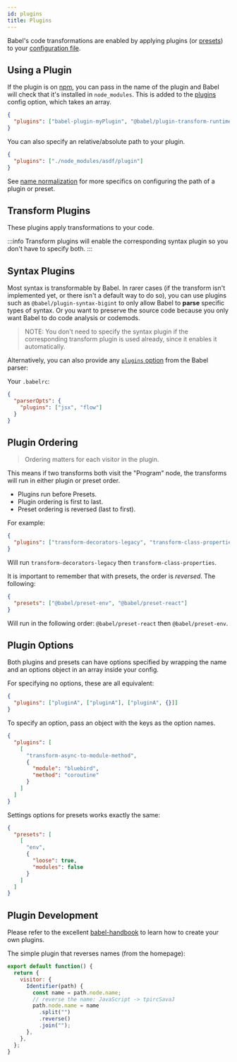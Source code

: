 ```yaml
---
id: plugins
title: Plugins
---
```


Babel's code transformations are enabled by applying plugins (or [presets](presets.md)) to your [configuration file](config-files.md).

<div id="pluginpreset-paths"></div>

## Using a Plugin

If the plugin is on [npm](https://www.npmjs.com/search?q=babel-plugin), you can pass in the name of the plugin and Babel will check that it's installed in `node_modules`. This is added to the [plugins](options.md#presets) config option, which takes an array.

```json title="babel.config.json"
{
  "plugins": ["babel-plugin-myPlugin", "@babel/plugin-transform-runtime"]
}
```

You can also specify an relative/absolute path to your plugin.

```json title="babel.config.json"
{
  "plugins": ["./node_modules/asdf/plugin"]
}
```

See [name normalization](options.md#name-normalization) for more specifics on configuring the path of a plugin or preset.

## Transform Plugins

These plugins apply transformations to your code.

:::info
Transform plugins will enable the corresponding syntax plugin so you don't have to specify both.
:::

## Syntax Plugins

Most syntax is transformable by Babel. In rarer cases (if the transform isn't implemented yet, or there isn't a default way to do so), you can use plugins such as `@babel/plugin-syntax-bigint` to only allow Babel to **parse** specific types of syntax. Or you want to preserve the source code because you only want Babel to do code analysis or codemods.

> NOTE: You don't need to specify the syntax plugin if the corresponding transform plugin is used already, since it enables it automatically.

Alternatively, you can also provide any [`plugins` option](parser.md#plugins) from the Babel parser:

Your `.babelrc`:

```json title="JSON"
{
  "parserOpts": {
    "plugins": ["jsx", "flow"]
  }
}
```

## Plugin Ordering

> Ordering matters for each visitor in the plugin.

This means if two transforms both visit the "Program" node, the transforms will run in either plugin or preset order.

- Plugins run before Presets.
- Plugin ordering is first to last.
- Preset ordering is reversed (last to first).

For example:

```json title="babel.config.json"
{
  "plugins": ["transform-decorators-legacy", "transform-class-properties"]
}
```

Will run `transform-decorators-legacy` then `transform-class-properties`.

It is important to remember that with presets, the order is _reversed_. The following:

```json title="babel.config.json"
{
  "presets": ["@babel/preset-env", "@babel/preset-react"]
}
```

Will run in the following order: `@babel/preset-react` then `@babel/preset-env`.

## Plugin Options

Both plugins and presets can have options specified by wrapping the name and an options object in an array inside your config.

For specifying no options, these are all equivalent:

```json title="babel.config.json"
{
  "plugins": ["pluginA", ["pluginA"], ["pluginA", {}]]
}
```

To specify an option, pass an object with the keys as the option names.

```json title="babel.config.json"
{
  "plugins": [
    [
      "transform-async-to-module-method",
      {
        "module": "bluebird",
        "method": "coroutine"
      }
    ]
  ]
}
```

Settings options for presets works exactly the same:

```json title="babel.config.json"
{
  "presets": [
    [
      "env",
      {
        "loose": true,
        "modules": false
      }
    ]
  ]
}
```

## Plugin Development

Please refer to the excellent [babel-handbook](https://github.com/thejameskyle/babel-handbook)
to learn how to create your own plugins.

The simple plugin that reverses names (from the homepage):

```js title="JavaScript"
export default function() {
  return {
    visitor: {
      Identifier(path) {
        const name = path.node.name;
        // reverse the name: JavaScript -> tpircSavaJ
        path.node.name = name
          .split("")
          .reverse()
          .join("");
      },
    },
  };
}
```
